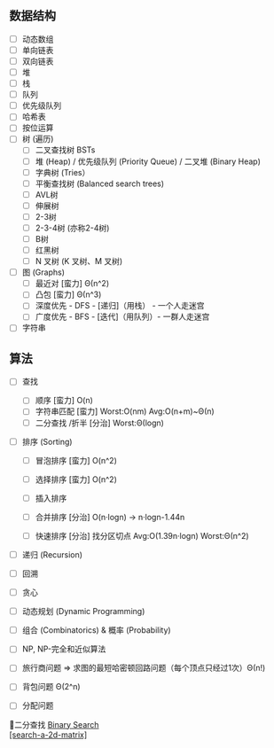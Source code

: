 ## 数据结构  
- [ ] 动态数组  
- [ ] 单向链表  
- [ ] 双向链表  
- [ ] 堆  
- [ ] 栈  
- [ ] 队列  
- [ ] 优先级队列  
- [ ] 哈希表   
- [ ] 按位运算  
- [ ] 树 (遍历) 
  - [ ] 二叉查找树 BSTs  
  - [ ] 堆 (Heap) / 优先级队列 (Priority Queue) / 二叉堆 (Binary Heap)  
  - [ ] 字典树 (Tries）  
  - [ ] 平衡查找树 (Balanced search trees)  
  - [ ] AVL树  
  - [ ] 伸展树  
  - [ ] 2-3树  
  - [ ] 2-3-4树 (亦称2-4树)  
  - [ ] B树  
  - [ ] 红黑树  
  - [ ] N 叉树 (K 叉树、M 叉树)  
- [ ] 图 (Graphs)
  - [ ] 最近对 [蛮力] Θ(n^2)
  - [ ] 凸包   [蛮力] Θ(n^3)
  - [ ] 深度优先 - DFS - [递归]（用栈） - 一个人走迷宫
  - [ ] 广度优先 - BFS - [迭代]（用队列）- 一群人走迷宫
- [ ] 字符串

## 算法  
- [ ] 查找
  - [ ] 顺序 [蛮力] O(n)
  - [ ] 字符串匹配 [蛮力] Worst:O(nm)  Avg:O(n+m)~Θ(n)
  - [ ] 二分查找 /折半 [分治]   Worst:Θ(logn)
- [ ] 排序 (Sorting)
  - [ ] 冒泡排序 [蛮力] O(n^2)
  - [ ] 选择排序 [蛮力] O(n^2)
  - [ ] 插入排序  
  - [ ] 合并排序 [分治] O(n·logn) -> n·logn-1.44n
  - [ ] 快速排序 [分治] 找分区切点 Avg:O(1.39n·logn) Worst:Θ(n^2) 
 
  
- [ ] 递归 (Recursion)   
- [ ] 回溯  
- [ ] 贪心   
- [ ] 动态规划 (Dynamic Programming)   
- [ ] 组合 (Combinatorics) & 概率 (Probability)    
- [ ] NP, NP-完全和近似算法    

- [ ] 旅行商问题 => 求图的最短哈密顿回路问题（每个顶点只经过1次）Θ(n!)  
- [ ] 背包问题 Θ(2^n)  
- [ ] 分配问题  




🍗二分查找 [Binary Search](https://leetcode.com/explore/learn/card/binary-search/)  
[[search-a-2d-matrix]](https://oj.leetcode.com/problems/search-a-2d-matrix/)  